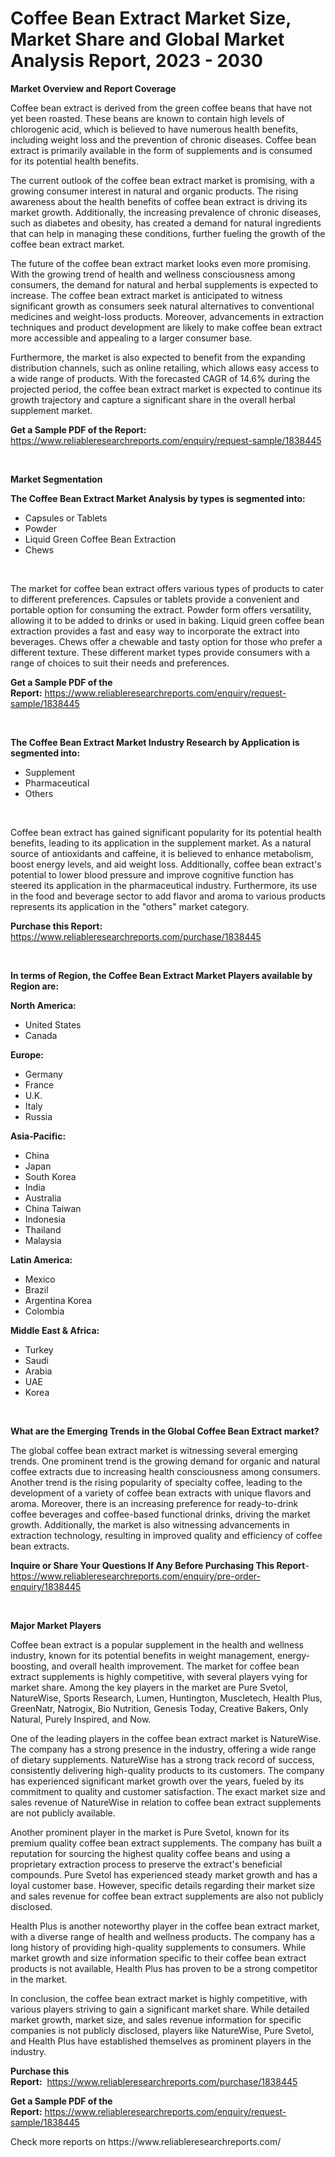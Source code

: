 <p><h1>Coffee Bean Extract Market Size, Market Share and Global Market Analysis Report, 2023 - 2030</h1></p><p><strong>Market Overview and Report Coverage</strong></p>
<p><p>Coffee bean extract is derived from the green coffee beans that have not yet been roasted. These beans are known to contain high levels of chlorogenic acid, which is believed to have numerous health benefits, including weight loss and the prevention of chronic diseases. Coffee bean extract is primarily available in the form of supplements and is consumed for its potential health benefits.</p><p>The current outlook of the coffee bean extract market is promising, with a growing consumer interest in natural and organic products. The rising awareness about the health benefits of coffee bean extract is driving its market growth. Additionally, the increasing prevalence of chronic diseases, such as diabetes and obesity, has created a demand for natural ingredients that can help in managing these conditions, further fueling the growth of the coffee bean extract market.</p><p>The future of the coffee bean extract market looks even more promising. With the growing trend of health and wellness consciousness among consumers, the demand for natural and herbal supplements is expected to increase. The coffee bean extract market is anticipated to witness significant growth as consumers seek natural alternatives to conventional medicines and weight-loss products. Moreover, advancements in extraction techniques and product development are likely to make coffee bean extract more accessible and appealing to a larger consumer base.</p><p>Furthermore, the market is also expected to benefit from the expanding distribution channels, such as online retailing, which allows easy access to a wide range of products. With the forecasted CAGR of 14.6% during the projected period, the coffee bean extract market is expected to continue its growth trajectory and capture a significant share in the overall herbal supplement market.</p></p>
<p><strong>Get a Sample PDF of the Report:</strong> <a href="https://www.reliableresearchreports.com/enquiry/request-sample/1838445">https://www.reliableresearchreports.com/enquiry/request-sample/1838445</a></p>
<p>&nbsp;</p>
<p><strong>Market Segmentation</strong></p>
<p><strong>The Coffee Bean Extract Market Analysis by types is segmented into:</strong></p>
<p><ul><li>Capsules or Tablets</li><li>Powder</li><li>Liquid Green Coffee Bean Extraction</li><li>Chews</li></ul></p>
<p>&nbsp;</p>
<p><p>The market for coffee bean extract offers various types of products to cater to different preferences. Capsules or tablets provide a convenient and portable option for consuming the extract. Powder form offers versatility, allowing it to be added to drinks or used in baking. Liquid green coffee bean extraction provides a fast and easy way to incorporate the extract into beverages. Chews offer a chewable and tasty option for those who prefer a different texture. These different market types provide consumers with a range of choices to suit their needs and preferences.</p></p>
<p><strong>Get a Sample PDF of the Report:</strong>&nbsp;<a href="https://www.reliableresearchreports.com/enquiry/request-sample/1838445">https://www.reliableresearchreports.com/enquiry/request-sample/1838445</a></p>
<p>&nbsp;</p>
<p><strong>The Coffee Bean Extract Market Industry Research by Application is segmented into:</strong></p>
<p><ul><li>Supplement</li><li>Pharmaceutical</li><li>Others</li></ul></p>
<p>&nbsp;</p>
<p><p>Coffee bean extract has gained significant popularity for its potential health benefits, leading to its application in the supplement market. As a natural source of antioxidants and caffeine, it is believed to enhance metabolism, boost energy levels, and aid weight loss. Additionally, coffee bean extract's potential to lower blood pressure and improve cognitive function has steered its application in the pharmaceutical industry. Furthermore, its use in the food and beverage sector to add flavor and aroma to various products represents its application in the "others" market category.</p></p>
<p><strong>Purchase this Report:</strong>&nbsp; <a href="https://www.reliableresearchreports.com/purchase/1838445">https://www.reliableresearchreports.com/purchase/1838445</a></p>
<p>&nbsp;</p>
<p><strong>In terms of Region, the Coffee Bean Extract Market Players available by Region are:</strong></p>
<p>
    <p> <strong> North America: </strong>
        <ul>
            <li>United States</li>
            <li>Canada</li>
        </ul>
        </p> 
    <p> <strong> Europe: </strong>
        <ul>
            <li>Germany</li>
            <li>France</li>
            <li>U.K.</li>
            <li>Italy</li>
            <li>Russia</li>
        </ul>
        </p> 
    <p> <strong> Asia-Pacific: </strong>
        <ul>
            <li>China</li>
            <li>Japan</li>
            <li>South Korea</li>
            <li>India</li>
            <li>Australia</li>
            <li>China Taiwan</li>
            <li>Indonesia</li>
            <li>Thailand</li>
            <li>Malaysia</li>
        </ul>
        </p> 
    <p> <strong> Latin America: </strong>
        <ul>
            <li>Mexico</li>
            <li>Brazil</li>
            <li>Argentina Korea</li>
            <li>Colombia</li>
        </ul>
        </p> 
    <p> <strong> Middle East & Africa: </strong>
        <ul>
            <li>Turkey</li>
            <li>Saudi</li>
            <li>Arabia</li>
            <li>UAE</li>
            <li>Korea</li>
        </ul>
    </p>
    </p>
<p>&nbsp;</p>
<p><strong>What are the Emerging Trends in the Global Coffee Bean Extract market?</strong></p>
<p><p>The global coffee bean extract market is witnessing several emerging trends. One prominent trend is the growing demand for organic and natural coffee extracts due to increasing health consciousness among consumers. Another trend is the rising popularity of specialty coffee, leading to the development of a variety of coffee bean extracts with unique flavors and aroma. Moreover, there is an increasing preference for ready-to-drink coffee beverages and coffee-based functional drinks, driving the market growth. Additionally, the market is also witnessing advancements in extraction technology, resulting in improved quality and efficiency of coffee bean extracts.</p></p>
<p><strong>Inquire or Share Your Questions If Any Before Purchasing This Report</strong>- <a href="https://www.reliableresearchreports.com/enquiry/pre-order-enquiry/1838445">https://www.reliableresearchreports.com/enquiry/pre-order-enquiry/1838445</a></p>
<p>&nbsp;</p>
<p><strong>Major Market Players</strong></p>
<p><p>Coffee bean extract is a popular supplement in the health and wellness industry, known for its potential benefits in weight management, energy-boosting, and overall health improvement. The market for coffee bean extract supplements is highly competitive, with several players vying for market share. Among the key players in the market are Pure Svetol, NatureWise, Sports Research, Lumen, Huntington, Muscletech, Health Plus, GreenNatr, Natrogix, Bio Nutrition, Genesis Today, Creative Bakers, Only Natural, Purely Inspired, and Now.</p><p>One of the leading players in the coffee bean extract market is NatureWise. The company has a strong presence in the industry, offering a wide range of dietary supplements. NatureWise has a strong track record of success, consistently delivering high-quality products to its customers. The company has experienced significant market growth over the years, fueled by its commitment to quality and customer satisfaction. The exact market size and sales revenue of NatureWise in relation to coffee bean extract supplements are not publicly available.</p><p>Another prominent player in the market is Pure Svetol, known for its premium quality coffee bean extract supplements. The company has built a reputation for sourcing the highest quality coffee beans and using a proprietary extraction process to preserve the extract's beneficial compounds. Pure Svetol has experienced steady market growth and has a loyal customer base. However, specific details regarding their market size and sales revenue for coffee bean extract supplements are also not publicly disclosed.</p><p>Health Plus is another noteworthy player in the coffee bean extract market, with a diverse range of health and wellness products. The company has a long history of providing high-quality supplements to consumers. While market growth and size information specific to their coffee bean extract products is not available, Health Plus has proven to be a strong competitor in the market.</p><p>In conclusion, the coffee bean extract market is highly competitive, with various players striving to gain a significant market share. While detailed market growth, market size, and sales revenue information for specific companies is not publicly disclosed, players like NatureWise, Pure Svetol, and Health Plus have established themselves as prominent players in the industry.</p></p>
<p><strong>Purchase this Report:</strong>&nbsp;&nbsp;<a href="https://www.reliableresearchreports.com/purchase/1838445">https://www.reliableresearchreports.com/purchase/1838445</a></p>
<p></p>
<p><strong>Get a Sample PDF of the Report:</strong>&nbsp;<a href="https://www.reliableresearchreports.com/enquiry/request-sample/1838445">https://www.reliableresearchreports.com/enquiry/request-sample/1838445</a></p>
<p>Check more reports on https://www.reliableresearchreports.com/</p>